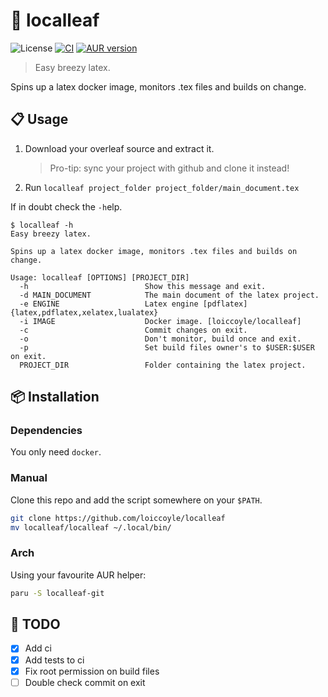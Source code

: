 # 🍃 localleaf

![License](https://img.shields.io/github/license/loiccoyle/localleaf)
[![CI](https://github.com/loiccoyle/localleaf/actions/workflows/ci.yml/badge.svg)](https://github.com/loiccoyle/localleaf/actions/workflows/ci.yml)
[![AUR version](https://img.shields.io/aur/version/localleaf-git)](https://aur.archlinux.org/packages/localleaf-git)

> Easy breezy latex.

Spins up a latex docker image, monitors .tex files and builds on change.

## 📋 Usage

1. Download your overleaf source and extract it.
   > Pro-tip: sync your project with github and clone it instead!
2. Run `localleaf project_folder project_folder/main_document.tex`

If in doubt check the `-h`elp.

<!-- help start -->

```console
$ localleaf -h
Easy breezy latex.

Spins up a latex docker image, monitors .tex files and builds on change.

Usage: localleaf [OPTIONS] [PROJECT_DIR]
  -h                          Show this message and exit.
  -d MAIN_DOCUMENT            The main document of the latex project.
  -e ENGINE                   Latex engine [pdflatex] {latex,pdflatex,xelatex,lualatex}
  -i IMAGE                    Docker image. [loiccoyle/localleaf]
  -c                          Commit changes on exit.
  -o                          Don't monitor, build once and exit.
  -p                          Set build files owner's to $USER:$USER on exit.
  PROJECT_DIR                 Folder containing the latex project.
```

<!-- help end -->

## 📦 Installation

### Dependencies

You only need `docker`.

### Manual

Clone this repo and add the script somewhere on your `$PATH`.

```bash
git clone https://github.com/loiccoyle/localleaf
mv localleaf/localleaf ~/.local/bin/
```

### Arch

Using your favourite AUR helper:

```bash
paru -S localleaf-git
```

## 📜 TODO

- [x] Add ci
- [x] Add tests to ci
- [x] Fix root permission on build files
- [ ] Double check commit on exit
